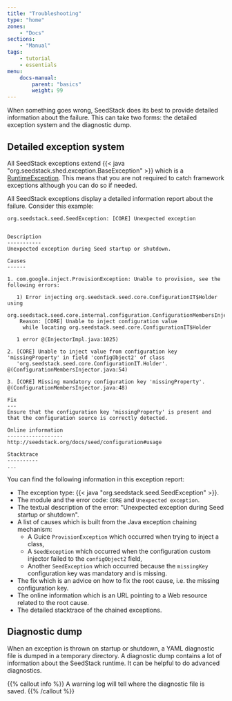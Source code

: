 ```yaml
---
title: "Troubleshooting"
type: "home"
zones:
    - "Docs"
sections:
    - "Manual"    
tags:
    - tutorial
    - essentials
menu:
    docs-manual:
        parent: "basics"
        weight: 99
---
```


When something goes wrong, SeedStack does its best to provide detailed information about the failure. This can
take two forms: the detailed exception system and the diagnostic dump.
 
## Detailed exception system
 
All SeedStack exceptions extend {{< java "org.seedstack.shed.exception.BaseException" >}} which is a 
[RuntimeException](https://docs.oracle.com/javase/8/docs/api/java/lang/RuntimeException.html). This means that you are
not required to catch framework exceptions although you can do so if needed.
 
All SeedStack exceptions display a detailed information report about the failure. Consider this example:
 
```plain
org.seedstack.seed.SeedException: [CORE] Unexpected exception


Description
-----------
Unexpected exception during Seed startup or shutdown.

Causes
------

1. com.google.inject.ProvisionException: Unable to provision, see the following errors:
   
   1) Error injecting org.seedstack.seed.core.ConfigurationIT$Holder using
   org.seedstack.seed.core.internal.configuration.ConfigurationMembersInjector@17271176.
    Reason: [CORE] Unable to inject configuration value
     while locating org.seedstack.seed.core.ConfigurationIT$Holder
   
   1 error @(InjectorImpl.java:1025)

2. [CORE] Unable to inject value from configuration key 'missingProperty' in field 'configObject2' of class
   'org.seedstack.seed.core.ConfigurationIT.Holder'. @(ConfigurationMembersInjector.java:54)

3. [CORE] Missing mandatory configuration key 'missingProperty'. @(ConfigurationMembersInjector.java:48)

Fix
---
Ensure that the configuration key 'missingProperty' is present and that the configuration source is correctly detected.

Online information
------------------
http://seedstack.org/docs/seed/configuration#usage

Stacktrace
----------
...
```

You can find the following information in this exception report:

* The exception type: {{< java "org.seedstack.seed.SeedException" >}}.
* The module and the error code: `CORE` and `Unexpected exception`.
* The textual description of the error: "Unexpected exception during Seed startup or shutdown".
* A list of causes which is built from the Java exception chaining mechanism:
  * A Guice `ProvisionException` which occurred when trying to inject a class,
  * A `SeedException` which occurred when the configuration custom injector failed to the `configObject2` field,
  * Another `SeedException` which occurred because the `missingKey` configuration key was mandatory and is missing.
* The fix which is an advice on how to fix the root cause, i.e. the missing configuration key.
* The online information which is an URL pointing to a Web resource related to the root cause.
* The detailed stacktrace of the chained exceptions.
 
## Diagnostic dump 

When an exception is thrown on startup or shutdown, a YAML diagnostic file is dumped in a temporary directory. A diagnostic 
dump contains a lot of information about the SeedStack runtime. It can be helpful to do advanced diagnostics.

{{% callout info %}}
A warning log will tell where the diagnostic file is saved.
{{% /callout %}} 

